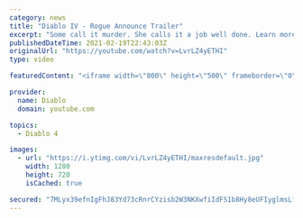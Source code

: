```yaml
---
category: news
title: "Diablo IV - Rogue Announce Trailer"
excerpt: "Some call it murder. She calls it a job well done. Learn more at Diablo4.com The Rogue is the newest addition to the Diablo IV campfire, combining range and ..."
publishedDateTime: 2021-02-19T22:43:03Z
originalUrl: "https://youtube.com/watch?v=LvrLZ4yETHI"
type: video

featuredContent: "<iframe width=\"800\" height=\"500\" frameborder=\"0\" src=\"https://www.youtube.com/embed/LvrLZ4yETHI\" allow=\"accelerometer; autoplay; encrypted-media; gyroscope; picture-in-picture\" allowfullscreen></iframe>"

provider:
  name: Diablo
  domain: youtube.com

topics:
  - Diablo 4

images:
  - url: "https://i.ytimg.com/vi/LvrLZ4yETHI/maxresdefault.jpg"
    width: 1280
    height: 720
    isCached: true

secured: "7MLyx39efnIgFhJ83Yd73cRnrCYzisb2W3NKXwfiIdFS1b8Hy8eUFIyglmsLfkHCq2SAGBTxAsDMz3CLFNnyeyt62hgvt0ijxlsnnr7Tqe3P3biY6A4DTJpa7c/AJorLlLojtmLm+53L7R+5XKKqOGVRta9MH8moTT4CbcFA6nOIOoTyDL9jlXe5m3lPkq55MQwrL+/+GcuTQLkIOT184dpySb3lYkfxFy/Oa2EpGjbWKLjTmgnshH3wdAe1D+JTawdZ2vMPAJ7r5IGPVf+O6Xp2sH2BP86tqwH7nK/RxLjSmowUmDu9lunFNYAf37lQl9SKsIdQkf3PIAl+JhvgO4vCrhAAro9rAQ1ZfOOzIxbThCLh7Zg3ByhFH2IFfX1POYWn4UeupimwmbQJGYB+K58RfDSdjqE/yDIH7lqX2wAIHiNGNY5D1GCp5aLDNSFs;S1kUnkdm3SXTTruXY0tDUg=="
---
```


